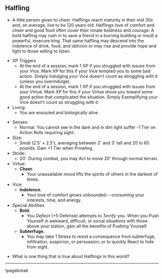 ## Halfling

- A little person given to cheer. Halflings reach maturity in their mid 30s and, on average, live to be 120 years old. Halflings love of comfort and cheer and good food often cover their innate boldness and courage. A bold halfling may rush in to save a friend in a burning building or insult a powerful, insecure king. That same halfling may descend into the indolence of drink, food, and oblivion or may rise and provide hope and light to those willing to listen.
* XP Triggers
    * At the end of a session, mark 1 XP if you struggled with issues from your Vice. Mark XP for this if your Vice tempted you to some bad action. Simply Indulging your Vice doesn’t count as struggling with it (unless you overindulge).
    * At the end of a session, mark 1 XP if you struggled with issues from your Virtue. Mark XP for this if your Virtue drove you toward some good action that complicated the situation. Simply Exemplifying your Vice doesn’t count as struggling with it.
* Living:
    * You are ensouled and biologically alive.
- Senses:
    - Normal. You cannot see in the dark and in dim light suffer -1 Tier on Action Rolls requiring sight.
- Size:
    - Small (2.5' × 2.5'), averaging between 2' and 3' tall and 20 to 60 pounds. Gain +1 Tier when Prowling.
- Stride:
    - 20'. During combat, you may Act to move 20' through normal terrain.
- Virtue:
    - **Cheer.**
        - Your unassailable mood lifts the spirits of others in the darkest of times.
- Vice:
    - **Indolence.**
        - Your love of comfort grows unbounded---consuming your interests, time, and energy.
- Special Abilities
    - **Bold.**
        - You *Deflect* (+5 Defense) attempts to *Terrify* you. When you Push Yourself in awkward, difficult, or social situations with those above your station, gain all the benefits of Pushing Yourself.
    - **Subterfuge.**
        - You may take 1 Stress to resist a consequence from subterfuge, infiltration, suspicion, or persuasion; or to quickly React to hide from sight.
* What is one thing that is true about Halflings in this world?

* * * * * * * * * * * * * * * * * * * * * * * * * * * * * * * * * * * * * * * *

\pagebreak
